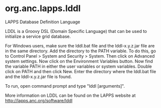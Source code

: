 org.anc.lapps.lddl
==================

LAPPS Database Definition Language

LDDL is a Groovy DSL (Domain Specific Language) that can be used to initialize a 
service grid database.  

For Windows users, make sure the lddl.bat file and the lddl-x.y.z.jar file are in the same directory. Add the directory to the PATH variable. To do this, go to Control Panel > System and Security > System. Then click on Advanced system settings. Now click on the Environment Variables button. Now find the variable PATH in either the user variables or system variables. Double click on PATH and then click New. Enter the directory where the lddl.bat file and the lddl-x.y.z.jar file is found. 

To run, open command prompt and type "lddl [arguments]".

More information on LDDL can be found on the LAPPS website at 
http://lapps.anc.org/software/lddl

